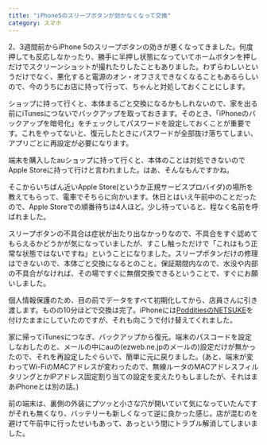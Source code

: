 ```yaml
---
title: "iPhone5のスリープボタンが効かなくなって交換"
category: スマホ
---
```


2、3週間前からiPhone 5のスリープボタンの効きが悪くなってきました。何度押しても反応しなかったり、勝手に半押し状態になっていてホームボタンを押しだけでスクリーンショットが撮れたりしたこともありました。わずらわしいというだけでなく、悪化すると電源のオン・オフさえできなくなることもあるらしいので、今のうちにお店に持って行って、ちゃんと対処しておくことにします。

ショップに持って行くと、本体まるごと交換になるかもしれないので、家を出る前にiTunesにつないでバックアップを取っておきます。そのとき、「iPhoneのバックアップを暗号化」をチェックしてパスワードを設定しておくことが重要です。これをやってないと、復元したときにパスワードが全部抜け落ちてしまい、アプリごとに再設定が必要になります。

端末を購入したauショップに持って行くと、本体のことは対処できないのでApple Storeに持って行けと言われました。はあ、そんなもんですかね。

そこからいちばん近いApple Store(というか正規サービスプロバイダ)の場所を教えてもらって、電車でそちらに向かいます。休日とはいえ午前中のことだったので、Apple Storeでの順番待ちは4人ほど。少し待っていると、程なく名前を呼ばれました。

スリープボタンの不具合は症状が出たり出なかっりなので、不具合をすぐ認めてもらえるかどうかが気になっていましたが、すこし触っただけで「これはもう正常な状態ではないですね」ということになりました。スリープボタンだけの修理はできないので、本体ごと交換になるとのこと。保証期間内なので、水没や内部の不具合がなければ、その場ですぐに無償交換できるということで、すぐにお願いしました。

個人情報保護のため、目の前でデータをすべて初期化してから、店員さんに引き渡します。ものの10分ほどで交換は完了。iPhoneには[PodditiesのNETSUKE](http://www.poddities.com/iphone5-strap-netsuke.html)を付けたままにしていたのですが、それも向こうで付け替えてくれました。

家に帰ってiTunesにつなぎ、バックアップから復元。端末のパスコードを設定しなおしたのと、メールの中にauの(ezweb.ne.jpのメールの)設定だけが無かったので、それを再設定したぐらいで、簡単に元に戻りました。(あと、端末が変わってWi-FiのMACアドレスが変わったので、無線ルータのMACアドレスフィルタリングとかIPアドレス固定割り当ての設定を変えたりもしましたが、それはまあiPhoneとは別の話。)

前の端末は、裏側の外装にプツッと小さな穴が開いていて気になっていたんですがそれも無くなり、バッテリーも新しくなって逆に良かった感じ。店が混むのを避けて午前中に行ったせいもあって、あっという間にトラブル解消してしまいました。
